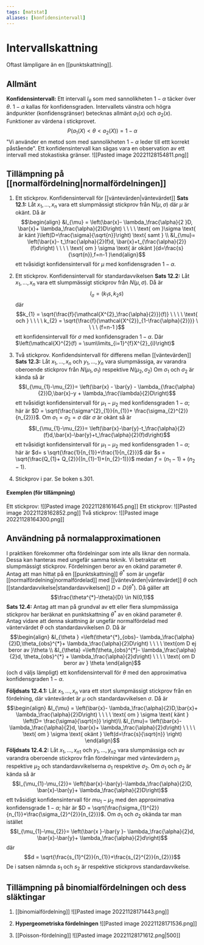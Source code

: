 ```yaml
---
tags: [matstat]
aliases: [konfidensintervall]
---
```

# Intervallskattning
Oftast lämpligare än en [[punktskattning]].

## Allmänt
**Konfidensintervall:** Ett intervall $I_\theta$ som med sannolikheten $1-\alpha$ täcker över $\theta$. $1 - \alpha$ kallas för konfidensgraden. Intervallets vänstra och högra ändpunkter (konfidensgränser) betecknas allmänt $a_{1}(x)$ och $a_{2}(x)$. Funktioner av värdena i stickprovet. $$P(a_{1}(X) < \theta < a_{2}(X)) = 1- \alpha$$
"Vi använder en metod som med sannolikheten $1- \alpha$ leder till ettt korrekt påstående".
Ett konfidensintervall kan sägas vara en observation av ett intervall med stokastiska gränser. 
![[Pasted image 20221128154811.png]]

## Tillämpning på [[normalfördelning|normalfördelningen]]

1) Ett stickprov. Konfidensintervall för [[väntevärden|väntevärdet]]
**Sats 12.1:** Låt $x_{1},...,x_{n}$ vara ett slumpmässigt stickprov från N($\mu,\sigma$) där $\mu$ är okänt. Då är $$\begin{align} &I_{\mu} = \left(\bar{x}- \lambda_\frac{\alpha}{2 }D, \bar{x}+ \lambda_\frac{\alpha}{2}D\right) \ \ \ \ \text{ om }\sigma \text{ är känt }\left(D=\frac{\sigma}{\sqrt{n}}\right) \text{ samt } \\ &I_{\mu}= \left(\bar{x}- t_\frac{\alpha}{2}(f)d, \bar{x}+t_{\frac{\alpha}{2}}(f)d\right) \ \ \ \ \text{ om } \sigma \text{ är okänt }(d=\frac{s}{\sqrt{n}},f=n-1 )\end{align}$$ett tvåsidigt konfidensintervall för $\mu$ med konfidensgraden $1- \alpha$.

2) Ett stickprov. Konfidensintervall för standardavvikelsen
**Sats 12.2:** Låt $x_{1},...,x_{n}$ vara ett slumpmässigt stickprov från $N(\mu, \sigma)$. Då är $$I_{\sigma}= (k_{1}s, k_{2}s)$$där $$k_{1} = \sqrt{\frac{f}{\mathcal{X^{2}_\frac{\alpha}{2}}}(f)} \ \ \ \ \text{ och } \ \ \ \ k_{2} = \sqrt{\frac{f}{\mathcal{X^{2}}_{1-\frac{\alpha}{2}}}} \ \ \ \ (f=n-1 )$$ett konfidensintervall för $\sigma$ med konfidensgraden $1-\alpha$.
Där $\left(\mathcal{X}^{2}(f) = \sum\limits_{i=1}^{f}X^{2}_{i}\right)$ 

3) Två stickprov. Konfidendsintervall för differens mellan [[väntevärden]]
**Sats 12.3:** Låt $x_{1},...,x_{n}$ och $y_{1},...,y_{n}$ vara slumpmässiga, av varandra oberoende stickprov från $N(\mu_{1},\sigma_{1})$ respektive $N(\mu_{2}, \sigma_{2})$
Om $\sigma_{1}$ och $\sigma_{2}$ är kända så är $$I_{\mu_{1}-\mu_{2}}= \left(\bar{x} - \bar{y} - \lambda_{\frac{\alpha}{2}}D,\bar{x}-y + \lambda_\frac{\lambda}{2}D\right)$$ett tvåsidigt konfidensintervall för $\mu_{1}- \mu_{2}$ med konfidensgraden $1-\alpha$; här är $D = \sqrt{\frac{\sigma^{2}_{1}}{n_{1}}+ \frac{\sigma_{2}^{2}}{n_{2}}}$. 
Om $\sigma_{1}= \sigma_{2} = \sigma$ där $\sigma$ är okänt så är $$I_{\mu_{1}-\mu_{2}}= \left(\bar{x}-\bar{y}-t_\frac{\alpha}{2}(f)d,\bar{x}-\bar{y}+t_\frac{\alpha}{2}(f)d\right)$$ett tvåsidigt konfidensintervall för $\mu_{1} - \mu_{2}$ med konfidensgraden $1- \alpha$; här är $d= s \sqrt{\frac{1}{n_{1}}+\frac{1}{n_{2}}}$ där $s = \sqrt{\frac{Q_{1}+ Q_{2}}{(n_{1}-1)+(n_{2}-1)}}$ medan $f=(n_{1}-1)+(n_{2}-1)$.

4) Stickprov i par.
Se boken s.301.


#### Exemplen (för tillämpning)
Ett stickprov:
![[Pasted image 20221128161645.png]]
Ett stickprov:
![[Pasted image 20221128162852.png]]
Två stickprov:
![[Pasted image 20221128164300.png]]

## Användning på normalapproximationen
I praktiken förekommer ofta fördelningar som inte alls liknar den normala. Dessa kan hanteras med ungefär samma teknik. 
Vi betraktar ett slumpmässigt stickprov. Fördelningen beror av en okänd parameter $\theta$. Antag att man hittat på en [[punktskattning]] $\theta^{*}$ som är ungefär [[normalfördelning|normalfördelad]] med [[väntevärden|väntevärdet]] $\theta$ och [[standardavvikelse|standardavvikelsen]] $D=D(\theta^{*})$. Då gäller att $$\frac{\theta^{*}-\theta}{D} \in N(0,1)$$
**Sats 12.4:** Antag att man på grundval av ett eller flera slumpmässiga stickprov har beräknat en punktskattning $\theta^{*}$ av en okänd parameter $\theta$. Antag vidare att denna skattning är ungefär normalfördelad med väntervärdet $\theta$ och standardavvikelsen $D$. Då är $$\begin{align} &I_{\theta } =\left(\theta^{*}_{obs}- \lambda_\frac{\alpha}{2}D,\theta_{obs}^{*}+ \lambda_\frac{\alpha}{2}D\right) \ \ \ \ \text{om D ej beror av }\theta \\ &I_{\theta} =\left(\theta_{obs}^{*}- \lambda_\frac{\alpha}{2}d, \theta_{obs}^{*} + \lambda_\frac{\alpha}{2}d\right) \ \ \ \ \text{ om D beror av } \theta \end{align}$$(och d väljs lämpligt) ett konfidensintervall för $\theta$ med den approximativa konfidensgraden $1- \alpha$.

**Följdsats 12.4.1:** Låt $x_{1},...,x_{n}$ vara ett stort slumpmässigt stickprov från en fördelning, där väntevärdet är $\mu$ och standardavvikelsen $\sigma$. Då är $$\begin{align} &I_{\mu} = \left(\bar{x}- \lambda_\frac{\alpha}{2}D,\bar{x}+ \lambda_\frac{\alpha}{2}D\right) \ \ \ \ \text{ om } \sigma \text{ känt } \left(D= \frac{\sigma}{\sqrt{n}} \right)\\ &I_{\mu}= \left(\bar{x}-\lambda_\frac{\alpha}{2}d, \bar{x}+ \lambda_\frac{\alpha}{2}d\right) \ \ \ \ \text{ om  } \sigma 
\text{ okänt } \left(d=\frac{s}{\sqrt{n}} \right) \end{align}$$
**Följdsats 12.4.2:** Låt $x_{1},...,x_{n1}$  och $y_{1},...,y_{n2}$ vara slumpmässiga och av varandra oberoende stickprov från fördelningar med väntevärdern $\mu_{1}$ respektive $\mu_{2}$ och standardavvikelserna $\sigma_{1}$ respektive $\sigma_{2}$.
Om $\sigma_{1}$ och $\sigma_{2}$ är kända så är $$I_{\mu_{1}-\mu_{2}}= \left(\bar{x}-\bar{y}-\lambda_\frac{\alpha}{2}D, \bar{x}-\bar{y}+ \lambda_\frac{\alpha}{2}D\right)$$ett tvåsidigt konfidensintervall för $mu_{1} - \mu_2$ med den approximativa konfidensgrade $1- \alpha$; här är $D = \sqrt{\frac{\sigma_{1}^{2}}{n_{1}}+\frac{\sigma_{2}^{2}}{n_{2}}}$.
Om $\sigma_{1}$ och $\sigma_{2}$ okända tar man istället $$I_{\mu_{1}-\mu_{2}}= \left(\bar{x }-\bar{y }- \lambda_\frac{\alpha}{2}d, \bar{x}-\bar{y}+ \lambda_\frac{\alpha}{2}d\right)$$där $$d = \sqrt{\frac{s_{1}^{2}}{n_{1}}+\frac{s_{2}^{2}}{n_{2}}}$$
De i satsen nämnda $s_{1}$ och $s_{2}$ är respektive stickprovs standardavvikelse. 

## Tillämpning på binomialfördelningen och dess släktingar

1) [[binomialfördelning]]
![[Pasted image 20221128171443.png]]

2) **Hypergeometriska fördelningen**
![[Pasted image 20221128171536.png]]

3) [[Poisson-fördelning]]
![[Pasted image 20221128171612.png|500]]